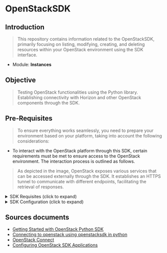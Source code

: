 # OpenStackSDK

## Introduction

> This repository contains information related to the OpenStackSDK, primarily focusing on listing, modifying, creating, and deleting resources within your OpenStack environment using the SDK interface.

- Module: **Instances**

## Objective

> Testing OpenStack functionalities using the Python library. Establishing connectivity with Horizon and other OpenStack components through the SDK.

## Pre-Requisites

> To ensure everything works seamlessly, you need to prepare your environment based on your platform, taking into account the following considerations:

- To interact with the OpenStack platform through this SDK, certain requirements must be met to ensure access to the OpenStack environment. The interaction process is outlined as follows.

> As depicted in the image, OpenStack exposes various services that can be accessed externally through the SDK. It establishes an HTTPS tunnel to communicate with different endpoints, facilitating the retrieval of responses.

<details>
<summary>SDK Requisites (click to expand)</summary>

### Software required

> In my case of study I made all test over Windows platform

- Install [Python](https://www.python.org/downloads/)
- Upgrade [pip](https://www.wikihow.com/Update-Pip)
- Install [Microsoft Visual C++](https://learn.microsoft.com/es-es/cpp/windows/latest-supported-vc-redist?view=msvc-170)
- Install [OpenStack SDK](https://docs.openstack.org/openstacksdk/latest/install/index.html)

</details>

<details>
<summary>SDK Configuration (click to expand)</summary>

> To use the SDK you should have the configure:

1. Create "Connection Object"
2. Specify the service type that you have to query
3. Specify the resource type that you have to query
4. Specify the version of the component that you want to modify, create, delete or list.

### Object Connection

> There is two ways based o the OpenStack Official documentation to create a [Connection Object](https://docs.openstack.org/openstacksdk/latest/user/connection.html#openstack.connection.Connection).

> There is 3 ways to create a connection object (_here the [Link](https://docs.openstack.org/openstacksdk/latest/user/guides/connect.html) of the official documentation_) but the most re comended one is through [Config Files](https://docs.openstack.org/openstacksdk/latest/user/config/configuration.html#config-clouds-yaml). For the testing case that you can see on this repo I used the **Config Files**

```
# Example of creating a connection object using Config Files
import openstack

# Load connection configuration from the config file
conn = openstack.connect(cloud='mycloud')
```

### Specify the service type

> Specify the type of service you need to query within the OpenStack environment.

```
# Example of specifying the service type
service_type = 'compute'
```

### Specify the resource type

> Specify the type of resource you want to interact with within the OpenStack environment.

```
# Example of specifying the resource type
resource_type = 'servers'
```

### Specify the version

> Specify the version of the OpenStack component you want to modify, create, delete, or list.

```
# Example of specifying the version of the component
component_version = 'v2.1'
```

</details>

## Sources documents

- [Getting Started with OpenStack Python SDK](https://www.sebae.net/videos/getting-started-with-openstack-python-sdk-2/)
- [Connecting to openstack using openstacksdk in python](https://www.youtube.com/watch?v=ApEPfhKmVWE)
- [OpenStack Connect](https://docs.openstack.org/openstacksdk/latest/user/guides/connect.html)
- [Configuring OpenStack SDK Applications](https://docs.openstack.org/openstacksdk/latest/user/config/configuration.html)
